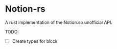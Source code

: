 # Notion-rs

A rust implementation of the Notion.so unofficial API.


TODO:
- [ ] Create types for block
